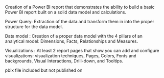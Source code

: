 Creation of a Power BI report that demonstrates the ability to build a basic Power BI report built on a solid data model and calculations.

Power Query: Extraction of the data and transform them in into the proper structure for the data model.

Data model : Creation of a proper data model with the 4 pillars of an analytical model: Dimensions, Facts, Relationships and Measures.

Visualizations : At least 2 report pages that show you can add and configure visualizations: visualization techniques, Pages, Colors, Fonts and backgrounds, Visual Interactions, Drill-down, and Tooltips.

pbix file included but not published on 
